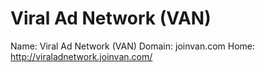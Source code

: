 
# Viral Ad Network (VAN)

Name: Viral Ad Network (VAN)
Domain: joinvan.com
Home: http://viraladnetwork.joinvan.com/
